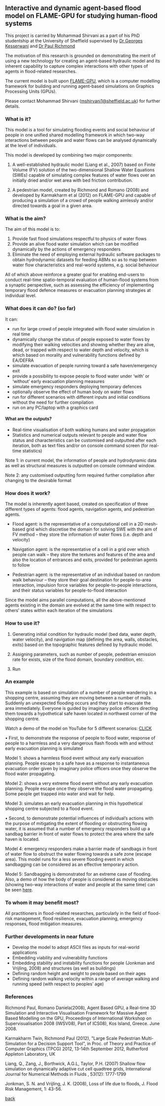 ## Interactive and dynamic agent-based flood model on FLAME-GPU for studying human-flood systems


This project is carried by Mohammad Shirvani as a part of his PhD studentship at the University of Sheffield supervised by [Dr Georges Kesserwani](https://www.sheffield.ac.uk/civil/staff/academic/gk) and [Dr Paul Richmond](http://paulrichmond.shef.ac.uk/)

The motivation of this research is grounded on demonstrating the merit of using a new technology for creating an agent-based hydraulic model and its inherent capability to capture complex interactions with other types of agents in flood-related researches.

The current model is built upon [FLAME-GPU](http://www.flamegpu.com), which is a computer modelling framework for building and running agent-based simulations on Graphics Processing Units (GPUs).

Please contact Mohammad Shirvani (mshirvani1@sheffield.ac.uk) for further details. 

### What is it?

This model is a tool for simulating flooding events and social behaviour of people in one unified shared modelling framework in which two-way interactions between people and water flows can be analysed dynamically at the level of individuals.

This model is developed by combining two major components: 
1.	A well-established hydraulic model (Liang et al., 2007) based on Finite Volume (FV) solution of the two-dimensional Shallow               Water Equations (SWEs) capable of simulating complex features of water flows over an initially dried and/or wet area with bed             friction contribution.
      
 2.	A pedestrian model, created by Richmond and Romano (2008) and developed by Karmakharm et al (2012) on FLAME-GPU and capable of             producing a simulation of a crowd of people walking aimlessly and/or directed towards a goal in a given area.

### What is the aim?

The aim of this model is to: 

1. Provide fast flood simulations respectful to physics of water flows 
2. Provide an alive flood water simulation which can be modified dynamically by the actions of emergency responders 
3. Eliminate the need of employing external hydraulic software packages to obtain hydrodynamic datasets for feeding ABMs so as to map between water flow characteristics and real-world systems, e.g. social behaviour

All of which above reinforce a greater goal for enabling end-users to conduct real-time spatio-temporal evaluation of human-flood systems from a synaptic perspective, such as assessing the efficiency of implementing temporary flood defence measures or evacuation planning strategies at individual level.

### What does it can do? (so far)

It can:
-	run for large crowd of people integrated with flood water simulation in real time 
-	dynamically change the status of people exposed to water flows by modifying their walking velocities and showing whether they are alive, dead, or trapped with respect to water depth and velocity, which is which based on morality and vulnerability functions defined by EA/DEFRA
-	simulate evacuation of people running toward a safe haven/emergency exit
-	provide a possibility to expose people to flood water under ‘with’ or ‘without’ early evacuation planning measures
-	simulate emergency responders deploying temporary defences
-	optionally observe the effect of human body on water flows
-	run for different scenarios with different inputs and initial conditions without the need for further compilation 
-	run on any PC/laptop with a graphics card

#### What are the outputs?
-	Real-time visualisation of both walking humans and water propagation
-	Statistics and numerical outputs relevant to people and water flow status and characteristics can be customised and outputted after each iteration, both as text files and/or on console command screen (for real-time statistics)

Note 1: in current model, the information of people and hydrodynamic data as well as structural measures is outputted on console command window.

Note 2: any customised outputting form required further compilation after changing to the desirable format

### How does it work?

The model is inherently agent based, created on specification of three different types of agents: flood agents, navigation agents, and pedestrian agents.

- Flood agent: is the representative of a computational cell in a 2D mesh-based grid which discretise the domain for solving SWE with the aim of FV method – they store the information of water flows (i.e. depth and velocity)

- Navigation agent: is the representative of a cell in a grid over which people can walk – they store the textures and features of the area and also the location of entrances and exits, provided for pedestrian agents to follow

- Pedestrian agent: is the representative of an individual based on random walk behaviour – they store their goal destination for people-to-area interaction, impulsion force variables for people-to-people interactions, and their status variables for people-to-flood interaction

Since the model aims parallel computations, all the above-mentioned agents existing in the domain are evolved at the same time with respect to others’ states within each iteration of the simulations

### How to use it?
1.	Generating initial condition for hydraulic model (bed data, water depth, water velocity), and navigation map (defining the area, walls, obstacles, exits) based on the topographic features defined by hydraulic model.

2.	Assigning parameters, such as number of people, pedestrian emission rate for exists, size of the flood domain, boundary condition, etc. 

3.	Run

### An example

This example is based on simulation of a number of people wandering in a shopping centre, assuming they are moving between a number of malls. Suddenly an unexpected flooding occurs and they start to evacuate the area immediately. Everyone is guided by imaginary police officers directing them towards a hypothetical safe haven located in northwest corner of the shopping centre. 

Watch a demo of the model on YouTube for 5 different scenarios: [CLICK](https://www.youtube.com/watch?v=NCToADh39dQ)

•	First, to demonstrate the response of people to flood water, response of people to a harmless and a very dangerous flash floods with and without early evacuation planning is simulated

Model 1: shows a harmless flood event without any early evacuation planning. People escape to a safe have as a response to instantaneous evacuation order given by imaginary police officers once they observe the flood water propagating. 

Model 2: shows a very extreme flood event without any early evacuation planning. People escape once they observe the flood water propagating. Some people get trapped into water and wait for help.

Model 3: simulates an early evacuation planning in this hypothetical shopping centre subjected to a flood event. 

•	Second, to demonstrate potential influences of individual’s actions with the purpose of mitigating the extent of flooding or obstructing flowing water, it is assumed that a number of emergency responders build up a sandbag barrier in front of water flows to protect the area where the safe haven is located.

Model 4: emergency responders make a barrier made of sandbags in front of water flow to obstruct the water flowing towards a safe zone (escape area). This model runs for a less severe flooding event in which sandbagging can be considered as an effective temporary action. 

Model 5: Sandbagging is demonstrated for an extreme case of flooding. 
Also, a demo of how the body of people is considered as moving obstacles (showing two-way interactions of water and people at the same time) can be seen [here](https://www.youtube.com/watch?v=qGE5ZNiCLaY).

### To whom it may benefit most?
All practitioners in flood-related researches, particularly in the field of flood-risk management, flood resilience, evacuation planning, emergency responses, flood mitigation measures.

### Further developments in near future

-	Develop the model to adopt ASCII files as inputs for real-world applications
-	Embedding viability and vulnerability functions
-	Embedding stability and instability functions for people (Jonkman and Vrijling, 2008) and structures (as well as buildings)
-	Defining random height and weight to people based on their ages
-	Defining random walking velocity within a range of average walking and running speed (with respect to peoples’ age)

### References

Richmond Paul, Romano Daniela(2008), Agent Based GPU, a Real-time 3D Simulation and Interactive Visualisation Framework for Massive Agent Based Modelling on the GPU, Proceedings of International Workshop on Supervisualisation 2008 (IWSV08), Part of ICS08), Kos Island, Greece. June 2008.

Karmakharm Twin, Richmond Paul (2012), "Large Scale Pedestrian Multi-Simulation for a Decision Support Tool", in Proc. of Theory and Practice of Computer Graphics (TPCG) 2012, 13-14th September 2012, Rutherford Appleton Laboratory, UK

Liang, Q., Zang, J., Borthwick, A.G.L, Taylor, P.H. (2007) Shallow flow simulation on dynamically adaptive cut cell quadtree grids, International Journal for Numerical Methods in Fluids , 53(12): 1777-1799

Jonkman, S. N. and Vrijling, J. K. (2008), Loss of life due to floods, J. Flood Risk Management, 1: 43-56.

[back](./)
